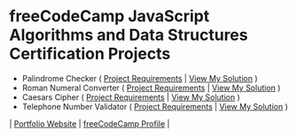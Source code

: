 # freeCodeCamp JavaScript Algorithms and Data Structures Certification Projects

- Palindrome Checker ( [Project Requirements](https://www.freecodecamp.org/learn/javascript-algorithms-and-data-structures/javascript-algorithms-and-data-structures-projects/palindrome-checker) | [View My Solution](https://github.com/arnoldgelacio/freecodecamp-projects/tree/master/javascript-algorithms-and-data-structures/projects/palindrome-checker.md) )
- Roman Numeral Converter ( [Project Requirements](https://www.freecodecamp.org/learn/javascript-algorithms-and-data-structures/javascript-algorithms-and-data-structures-projects/roman-numeral-converter) | [View My Solution](https://github.com/arnoldgelacio/freecodecamp-projects/tree/master/javascript-algorithms-and-data-structures/projects/roman-numeral-converter.md) )
- Caesars Cipher ( [Project Requirements](https://www.freecodecamp.org/learn/javascript-algorithms-and-data-structures/javascript-algorithms-and-data-structures-projects/caesars-cipher) | [View My Solution](https://github.com/arnoldgelacio/freecodecamp-projects/tree/master/javascript-algorithms-and-data-structures/projects/caesars-cipher.md) )
- Telephone Number Validator ( [Project Requirements](https://www.freecodecamp.org/learn/javascript-algorithms-and-data-structures/javascript-algorithms-and-data-structures-projects/telephone-number-validator) | [View My Solution](https://github.com/arnoldgelacio/freecodecamp-projects/tree/master/javascript-algorithms-and-data-structures/projects/telephone-number-validator.md) )

| [Portfolio Website](http://arnoldgelacio.com) | [freeCodeCamp Profile](https://freecodecamp.org/arnoldgelacio) |
